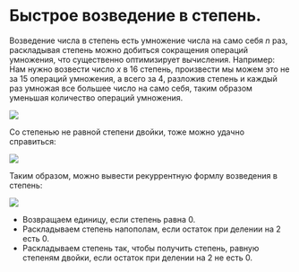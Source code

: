 # Быстрое возведение в степень.
Возведение числа в степень есть умножение числа на само себя *n* раз, раскладывая степень можно добиться сокращения операций умножения, что существенно оптимизирует вычисления.
Например:
Нам нужно возвести число *x* в 16 степень, произвести мы можем это не за 15 операций умножения, а всего за 4, разложив степень и каждый раз умножая все большее число на само себя, таким образом уменьшая количество операций умножения.

![](https://i.imgur.com/QFDB2Ip.png)

Со степенью не равной степени двойки, тоже можно удачно справиться:

![](https://i.imgur.com/2FNg9wO.png)

Таким образом, можно вывести рекуррентную формлу возведения в степень:

![](https://i.imgur.com/vfgMW3O.png)

- Возвращаем единицу, если степень равна 0.
- Раскладываем степень напополам, если остаток при делении на 2 есть 0.
- Раскладываем степень так, чтобы получить степень, равную степеням двойки, если остаток при делении на 2 не есть 0.
